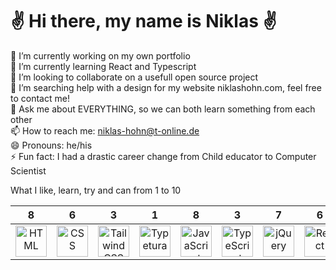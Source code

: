 <h1>✌️ Hi there, my name is Niklas ✌️</h1>

🔭 I’m currently working on my own portfolio  
🌱 I’m currently learning React and Typescript  
👯 I’m looking to collaborate on a usefull open source project  
🤔 I’m searching help with a design for my website niklashohn.com, feel free to contact me!  
💬 Ask me about EVERYTHING, so we can both learn something from each other  
📫 How to reach me: niklas-hohn@t-online.de  
😄 Pronouns: he/his  
⚡ Fun fact: I had a drastic career change from Child educator to Computer Scientist  

What I like, learn, try and can from 1 to 10

|                                          8                                          |                                         6                                         |                                                3                                                |                                                                                                                                                                 1                                                                                                                                                                  |                                                 8                                                  |                                               3                                               |                                            7                                            |                                           6                                           |                                                   2                                                    |                                         7                                         |                                          8                                           |
|:-----------------------------------------------------------------------------------:|:---------------------------------------------------------------------------------:|:-----------------------------------------------------------------------------------------------:|:----------------------------------------------------------------------------------------------------------------------------------------------------------------------------------------------------------------------------------------------------------------------------------------------------------------------------------:|:--------------------------------------------------------------------------------------------------:|:---------------------------------------------------------------------------------------------:|:---------------------------------------------------------------------------------------:|:-------------------------------------------------------------------------------------:|:------------------------------------------------------------------------------------------------------:|:---------------------------------------------------------------------------------:|:------------------------------------------------------------------------------------:|
| <img src="https://cdn.worldvectorlogo.com/logos/html-1.svg" alt="HTML" width="50"/> | <img src="https://cdn.worldvectorlogo.com/logos/css-3.svg" alt="CSS" width="50"/> | <img src="https://cdn.worldvectorlogo.com/logos/tailwindcss.svg" alt="TailwindCSS" width="50"/> | <img src="https://www.gitbook.com/cdn-cgi/image/width=40,height=40,fit=contain,dpr=1,format=auto/https%3A%2F%2F65906598-files.gitbook.io%2F~%2Ffiles%2Fv0%2Fb%2Fgitbook-legacy-files%2Fo%2Fspaces%252F-M4Ey631k8dDtU4EDVwP%252Favatar-1586184645718.png%3Fgeneration%3D1586184646056512%26alt%3Dmedia" alt="Typetura" width="50"/> | <img src="https://cdn.worldvectorlogo.com/logos/logo-javascript.svg" alt="JavaScript" width="50"/> | <img src="https://cdn.worldvectorlogo.com/logos/typescript.svg" alt="TypeScript" width="50"/> | <img src="https://cdn.worldvectorlogo.com/logos/jquery-4.svg" alt="jQuery" width="50"/> | <img src="https://cdn.worldvectorlogo.com/logos/react-2.svg" alt="React" width="50"/> | <img src="https://seeklogo.com/images/J/jest-logo-F9901EBBF7-seeklogo.com.png" alt="Jest" width="50"/> | <img src="https://cdn.worldvectorlogo.com/logos/php-1.svg" alt="PHP" width="50"/> | <img src="https://cdn.worldvectorlogo.com/logos/java-14.svg" alt="Java" width="50"/> |
